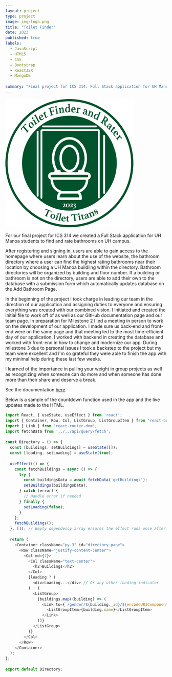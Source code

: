 ```yaml
---
layout: project
type: project
image: img/logo.png
title: "Toilet Finder"
date: 2023
published: true
labels:
  - JavaScript
  - HTML5
  - CSS
  - Bootstrap
  - ReactJSX
  - MongoDB

summary: "Final project for ICS 314. Full Stack application for UH Manoa students to find and rate bathrooms on UH campus."
---
```


<div class="text-center p-4">
  <!-- <img width="120px" src="../img/math-marques.png" class="img-thumbnail" > -->
  <img width="400px" class="img-thumbnail" src="../img/logo.png">
</div>

For our final project for ICS 314 we created a Full Stack application for UH Manoa students to find and rate bathrooms on UH campus.

After registering and signing in, users are able to gain access to the homepage where users learn about the use of the website, the bathroom directory where a user can find the highest rating bathrooms near their location by choosing a UH Manoa buildling within the directory. Bathroom directories will be organized by building and floor number. If a building or bathroom is not on the directory, users are able to add their own to the database with a submission form which automatically updates database on the Add Bathroom Page.

In the beginning of the project I took charge in leading our team in the direction of our application and assigning duties to everyone and ensuring everything was created with our combined vision. I initiated and created the initial file to work off of as well as our GitHub documentation page and our team page. In preparation for Milestone 2 I led a meeting in person to work on the development of our application. I made sure us back-end and front-end were on the same page and that meeting led to the most time-efficient day of our application. I worked with backend in creating the database and worked with front-end in how to change and modernize our app. During milestone 3 due to personal issues I took a backstep to the project but my team were excellent and I'm so grateful they were able to finish the app with my minimal help during these last few weeks.

I learned of the importance in pulling your weight in group projects as well as recognizing when someone can do more and when someone has done more than their share and deserve a break.

See the documentation [here]([https://toilet-titans.github.io/]).

Below is a sample of the countdown function used in the app and the live updates made to the HTML.

```js
import React, { useState, useEffect } from 'react';
import { Container, Row, Col, ListGroup, ListGroupItem } from 'react-bootstrap';
import { Link } from 'react-router-dom';
import fetchData from '../../api/query/fetch';

const Directory = () => {
  const [buildings, setBuildings] = useState([]);
  const [loading, setLoading] = useState(true);

  useEffect(() => {
    const fetchBuildings = async () => {
      try {
        const buildingsData = await fetchData('getBuildings');
        setBuildings(buildingsData);
      } catch (error) {
        // Handle error if needed
      } finally {
        setLoading(false);
      }
    };
    fetchBuildings();
  }, []); // Empty dependency array ensures the effect runs once after the initial render

  return (
    <Container className="py-3" id="directory-page">
      <Row className="justify-content-center">
        <Col md={7}>
          <Col className="text-center">
            <h2>Buildings</h2>
          </Col>
          {loading ? (
            <div>Loading...</div> // Or any other loading indicator
          ) : (
            <ListGroup>
              {buildings.map((building) => (
                <Link to={`/gender/${building._id}/${encodeURIComponent(building.name)}`} key={building._id}>
                  <ListGroupItem>{building.name}</ListGroupItem>
                </Link>
              ))}
            </ListGroup>
          )}
        </Col>
      </Row>
    </Container>
  );
};

export default Directory;

```
